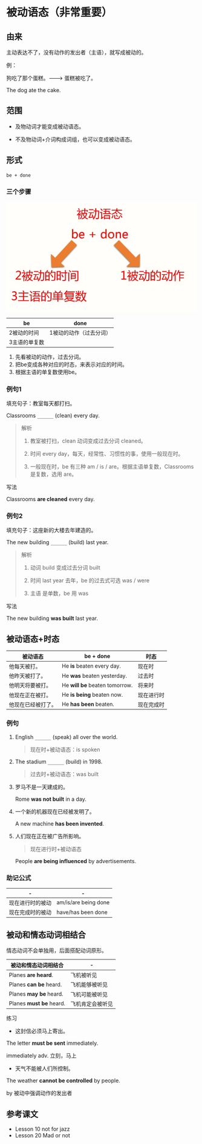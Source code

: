 # 被动语态（非常重要）

## 由来

主动表达不了，没有动作的发出者（主语），就写成被动的。



例：

狗吃了那个蛋糕。---> 蛋糕被吃了。

The dog ate the cake.



## 范围

- 及物动词才能变成被动语态。

- 不及物动词+介词构成词组，也可以变成被动语态。



## 形式

```
be + done
```



### 三个步骤

![image-20201119233626243](assets/image-20201119233626243.png)

| be            | done                    |
| ------------- | ----------------------- |
| 2被动的时间   | 1被动的动作（过去分词） |
| 3主语的单复数 |                         |

1. 先看被动的动作，过去分词。
2. 把be变成各种对应的时态，来表示对应的时间。
3. 根据主语的单复数使用be。



### 例句1

填充句子：教室每天都打扫。

Classrooms `______` (clean) every day.

> 解析
>
> 1. 教室被打扫，clean 动词变成过去分词 cleaned。
>
> 2. 时间 every day，每天，经常性、习惯性的事，使用一般现在时。
>
> 3. 一般现在时，be 有三种 am / is / are。根据主语单复数，Classrooms 是复数，选用 are。


写法

Classrooms **are cleaned** every day.



### 例句2

填充句子：这座新的大楼去年建造的。

The new building `______` (build) last year.

> 解析
>
> 1. 动词 build 变成过去分词 built
>
> 2. 时间 last year 去年，be 的过去式可选 was / were
>
> 3. 主语 是单数，be 用 was

写法

The new building **was built** last year.



## 被动语态+时态

| 被动语态           | be + done                       | 时态       |
| ------------------ | ------------------------------- | ---------- |
| 他每天被打。       | He **is** beaten every day.     | 现在时     |
| 他昨天被打了。     | He **was** beaten yesterday.    | 过去时     |
| 他明天将要被打。   | He **will be** beaten tomorrow. | 将来时     |
| 他现在正在被打。   | He **is being** beaten now.     | 现在进行时 |
| 他现在已经被打了。 | He **has been** beaten.         | 现在完成时 |



### 例句

1. English `______` (speak) all over the world.

   > 现在时+被动语态：is spoken

   

2. The stadium `______` (build) in 1998.

   > 过去时+被动语态：was built

   

3. 罗马不是一天建成的。

   Rome **was not built** in a day.

   

4. 一个新的机器现在已经被发明了。

   A new machine **has been invented**.

   

5. 人们现在正在被广告所影响。

   > 现在进行时+被动语态

   People **are being influenced** by advertisements.



### 助记公式

| -                | -                     |
| ---------------- | --------------------- |
| 现在进行时的被动 | am/is/are  being done |
| 现在完成时的被动 | have/has  been done   |





## 被动和情态动词相结合

情态动词不会单独用，后面搭配动词原形。

| 被动和情态动词相结合      | -                |
| ------------------------- | ---------------- |
| Planes **are heard**.     | 飞机被听见       |
| Planes **can be** heard.  | 飞机能够被听见   |
| Planes **may be** heard.  | 飞机可能被听见   |
| Planes **must be** heard. | 飞机肯定会被听见 |

练习

- 这封信必须马上寄出。

The letter **must be sent** immediately.

immediately adv. 立刻，马上



- 天气不能被人们所控制。

The weather **cannot be controlled** by people.

by 被动中强调动作的发出者





## 参考课文

- Lesson 10 not for jazz
- Lesson 20 Mad or not